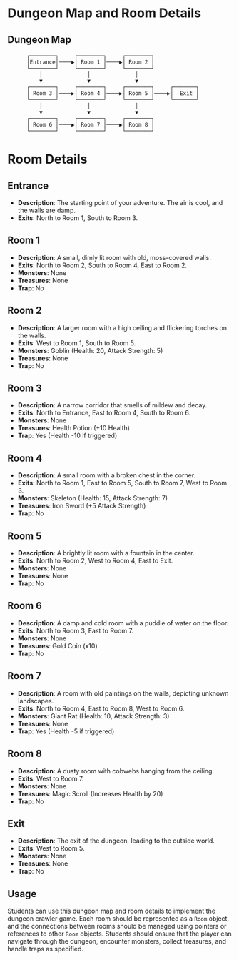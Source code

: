 # Dungeon Map and Room Details 

## Dungeon Map

```plaintext
      ┌────────┐     ┌────────┐     ┌────────┐
      │Entrance│────▶│ Room 1 │────▶│ Room 2 │
      └────────┘     └────────┘     └────────┘
          │              │              │
          ▼              ▼              ▼
      ┌────────┐     ┌────────┐     ┌────────┐     ┌───────┐
      │ Room 3 │────▶│ Room 4 │────▶│ Room 5 │────▶│  Exit │
      └────────┘     └────────┘     └────────┘     └───────┘
          │              │              │
          ▼              ▼              ▼
      ┌────────┐     ┌────────┐     ┌────────┐
      │ Room 6 │────▶│ Room 7 │────▶│ Room 8 │
      └────────┘     └────────┘     └────────┘
```
# Room Details

## Entrance
- **Description**: The starting point of your adventure. The air is cool, and the walls are damp.
- **Exits**: North to Room 1, South to Room 3.

## Room 1
- **Description**: A small, dimly lit room with old, moss-covered walls.
- **Exits**: North to Room 2, South to Room 4, East to Room 2.
- **Monsters**: None
- **Treasures**: None
- **Trap**: No

## Room 2
- **Description**: A larger room with a high ceiling and flickering torches on the walls.
- **Exits**: West to Room 1, South to Room 5.
- **Monsters**: Goblin (Health: 20, Attack Strength: 5)
- **Treasures**: None
- **Trap**: No

## Room 3
- **Description**: A narrow corridor that smells of mildew and decay.
- **Exits**: North to Entrance, East to Room 4, South to Room 6.
- **Monsters**: None
- **Treasures**: Health Potion (+10 Health)
- **Trap**: Yes (Health -10 if triggered)

## Room 4
- **Description**: A small room with a broken chest in the corner.
- **Exits**: North to Room 1, East to Room 5, South to Room 7, West to Room 3.
- **Monsters**: Skeleton (Health: 15, Attack Strength: 7)
- **Treasures**: Iron Sword (+5 Attack Strength)
- **Trap**: No

## Room 5
- **Description**: A brightly lit room with a fountain in the center.
- **Exits**: North to Room 2, West to Room 4, East to Exit.
- **Monsters**: None
- **Treasures**: None
- **Trap**: No

## Room 6
- **Description**: A damp and cold room with a puddle of water on the floor.
- **Exits**: North to Room 3, East to Room 7.
- **Monsters**: None
- **Treasures**: Gold Coin (x10)
- **Trap**: No

## Room 7
- **Description**: A room with old paintings on the walls, depicting unknown landscapes.
- **Exits**: North to Room 4, East to Room 8, West to Room 6.
- **Monsters**: Giant Rat (Health: 10, Attack Strength: 3)
- **Treasures**: None
- **Trap**: Yes (Health -5 if triggered)

## Room 8
- **Description**: A dusty room with cobwebs hanging from the ceiling.
- **Exits**: West to Room 7.
- **Monsters**: None
- **Treasures**: Magic Scroll (Increases Health by 20)
- **Trap**: No

## Exit
- **Description**: The exit of the dungeon, leading to the outside world.
- **Exits**: West to Room 5.
- **Monsters**: None
- **Treasures**: None
- **Trap**: No

## Usage

Students can use this dungeon map and room details to implement the dungeon crawler game. Each room should be represented as a `Room` object, and the connections between rooms should be managed using pointers or references to other `Room` objects. Students should ensure that the player can navigate through the dungeon, encounter monsters, collect treasures, and handle traps as specified.



